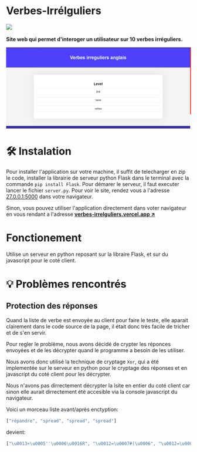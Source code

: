 # Verbes-Irrélguliers

<img src="https://skillicons.dev/icons?i=py,js,html,css&perline=12" />

**Site web qui permet d'interoger un utilisateur sur 10 verbes irréguliers.**


![](./assets/image.png)


# 🛠️ Instalation

Pour installer l'application sur votre machine, il suffit de telecharger en zip le code, installer la librairie de serveur python Flask dans le terminal avec la commande `pip install Flask`.
Pour démarer le serveur, il faut executer lancer le fichier `server.py`. Pour voir le site, rendez vous a l'adresse [27.0.0.1:5000](27.0.0.1:5000) dans votre navigateur.

Sinon, vous pouvez utiliser l'application directement dans voter navigateur en vous rendant a l'adresse **[verbes-irrelguliers.vercel.app ↗️](https://verbes-irrelguliers.vercel.app/)**


# Fonctionement

Utilise un serveur en python reposant sur la libraire Flask, et sur du javascript pour le coté client.

# 💡 Problèmes rencontrés

## Protection des réponses
Quand la liste de verbe est envoyée au client pour faire le teste, elle aparait clairement dans le code source de la page, il était donc très facile de tricher et de s'en servir.

Pour regler le problème, nous avons décidé de crypter les réponces envoyées et de les décrypter quand le programme a besoin de les utiliser. 

Nous avons donc utilisé la technique de cryptage `Xor`, qui a été implementée sur le serveur en python pour le cryptage des réponses et en javascript du coté client pour les décrypter.

Nous n'avons pas dirrectement décrypter la lsite en entier du coté client car sinon elle aurait dirrectement été accesible via la console javascript du navigateur.

Voici un morceau liste avant/après enctyption:


```js
["répandre", "spread", "spread", "spread"]
```

devient: 

```js
["\u0013¤\u0005''\u0006\u0016R", "\u0012=\u0007#(\u0006", "\u0012=\u0007#(\u0006", "\u0012=\u0007#(\u0006"]
```


